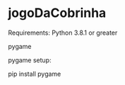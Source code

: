 # jogoDaCobrinha
Requirements:
  Python 3.8.1 or greater
  
  pygame
  
pygame setup:

  pip install pygame
